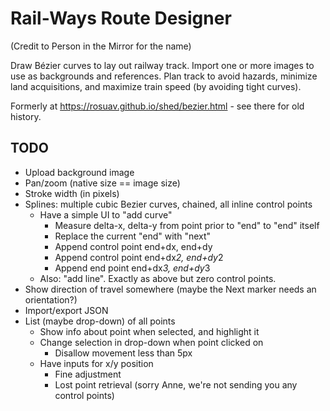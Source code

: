 Rail-Ways Route Designer
========================

(Credit to Person in the Mirror for the name)

Draw Bézier curves to lay out railway track. Import one or more images to use
as backgrounds and references. Plan track to avoid hazards, minimize land
acquisitions, and maximize train speed (by avoiding tight curves).

Formerly at https://rosuav.github.io/shed/bezier.html - see there for old history.

## TODO

* Upload background image
* Pan/zoom (native size == image size)
* Stroke width (in pixels)
* Splines: multiple cubic Bezier curves, chained, all inline control points
  - Have a simple UI to "add curve"
    - Measure delta-x, delta-y from point prior to "end" to "end" itself
    - Replace the current "end" with "next"
    - Append control point end+dx, end+dy
    - Append control point end+dx*2, end+dy*2
    - Append end point end+dx*3, end+dy*3
  - Also: "add line". Exactly as above but zero control points.
* Show direction of travel somewhere (maybe the Next marker needs an orientation?)
* Import/export JSON
* List (maybe drop-down) of all points
  - Show info about point when selected, and highlight it
  - Change selection in drop-down when point clicked on
    - Disallow movement less than 5px
  - Have inputs for x/y position
    - Fine adjustment
    - Lost point retrieval (sorry Anne, we're not sending you any control points)
